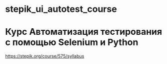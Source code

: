 # stepik_ui_autotest_course

# Курс Автоматизация тестирования с помощью Selenium и Python

https://stepik.org/course/575/syllabus
